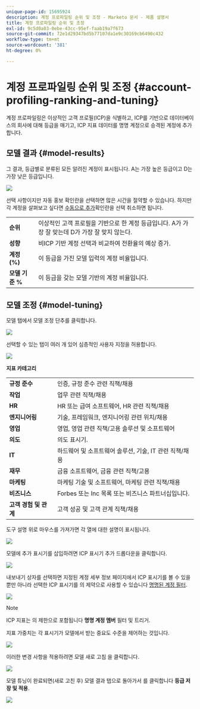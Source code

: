```yaml
---
unique-page-id: 15695924
description: 계정 프로파일링 순위 및 조정 - Marketo 문서 - 제품 설명서
title: 계정 프로파일링 순위 및 조정
exl-id: 9c5d0a03-0ebe-43cc-95ef-faab19a7f673
source-git-commit: 72e1d29347bd5b77107da1e9c30169cb6490c432
workflow-type: tm+mt
source-wordcount: '381'
ht-degree: 0%

---
```


# 계정 프로파일링 순위 및 조정 {#account-profiling-ranking-and-tuning}

계정 프로파일링은 이상적인 고객 프로필(ICP)을 식별하고, ICP를 기반으로 데이터베이스의 회사에 대해 등급을 매기고, ICP 지표 데이터를 명명 계정으로 승격된 계정에 추가합니다.

## 모델 결과 {#model-results}

그 결과, 등급별로 분류된 모든 알려진 계정이 표시됩니다. A는 가장 높은 등급이고 D는 가장 낮은 등급입니다.

![](assets/results.png)

선택 사항이지만 자동 홍보 확인란을 선택하면 많은 시간을 절약할 수 있습니다. 하지만 각 계정을 살펴보고 싶다면 [수동으로 추가](/help/marketo/product-docs/target-account-management/target/named-accounts/discover-accounts.md#discover-crm-accounts)확인란을 선택 취소하면 됩니다.

<table> 
 <tbody> 
  <tr> 
   <td><strong>순위</strong></td> 
   <td> 
    <div>
      이상적인 고객 프로필을 기반으로 한 계정 등급입니다. A가 가장 잘 맞는데 D가 가장 잘 맞지 않는다. 
    </div></td> 
  </tr> 
  <tr> 
   <td><strong>성향</strong></td> 
   <td> 
    <div>
      비ICP 기반 계정 선택과 비교하여 전환율의 예상 증가. 
    </div></td> 
  </tr> 
  <tr> 
   <td><strong>계정 (%)</strong></td> 
   <td> 
    <div>
      이 등급을 가진 모델 입력의 계정 비율입니다. 
    </div></td> 
  </tr> 
  <tr> 
   <td><strong>모델 기준 %</strong></td> 
   <td> 
    <div>
      이 등급을 갖는 모델 기반의 계정 비율입니다. 
    </div></td> 
  </tr> 
 </tbody> 
</table>

## 모델 조정 {#model-tuning}

모델 탭에서 모델 조정 단추를 클릭합니다.

![](assets/two.png)

선택할 수 있는 탭이 여러 개 있어 심층적인 사용자 지정을 허용합니다.

![](assets/tuning-page.png)

**지표 카테고리**

<table> 
 <tbody> 
  <tr> 
   <td><strong>규정 준수</strong></td> 
   <td> 
    <div>
      인증, 규정 준수 관련 직책/채용 
    </div></td> 
  </tr> 
  <tr> 
   <td><strong>작업</strong></td> 
   <td> 
    <div>
      업무 관련 직책/채용 
    </div></td> 
  </tr> 
  <tr> 
   <td><strong>HR</strong></td> 
   <td> 
    <div>
      HR 또는 급여 소프트웨어, HR 관련 직책/채용
    </div></td> 
  </tr> 
  <tr> 
   <td><strong>엔지니어링</strong></td> 
   <td> 
    <div>
      기술, 프레임워크, 엔지니어링 관련 위치/채용 
    </div></td> 
  </tr> 
  <tr> 
   <td><strong>영업</strong></td> 
   <td> 
    <div>
      영업, 영업 관련 직책/고용 솔루션 및 소프트웨어 
    </div></td> 
  </tr> 
  <tr> 
   <td><strong>의도</strong></td> 
   <td> 
    <div>
      의도 표시기. 
    </div></td> 
  </tr> 
  <tr> 
   <td><strong>IT</strong></td> 
   <td> 
    <div>
      하드웨어 및 소프트웨어 솔루션, 기술, IT 관련 직책/채용
    </div></td> 
  </tr> 
  <tr> 
   <td><strong>재무</strong></td> 
   <td> 
    <div>
      금융 소프트웨어, 금융 관련 직책/고용 
    </div></td> 
  </tr> 
  <tr> 
   <td><strong>마케팅</strong></td> 
   <td> 
    <div>
      마케팅 기술 및 소프트웨어, 마케팅 관련 직책/채용 
    </div></td> 
  </tr> 
  <tr> 
   <td><strong>비즈니스</strong></td> 
   <td> 
    <div>
      Forbes 또는 Inc 목록 또는 비즈니스 파트너십입니다. 
    </div></td> 
  </tr> 
  <tr> 
   <td><strong>고객 경험 및 관계</strong></td> 
   <td> 
    <div>
      고객 성공 및 고객 관계 직책/채용
    </div></td> 
  </tr> 
 </tbody> 
</table>

도구 설명 위로 마우스를 가져가면 각 열에 대한 설명이 표시됩니다.

![](assets/tool-tip.png)

모델에 추가 표시기를 삽입하려면 ICP 표시기 추가 드롭다운을 클릭합니다.

![](assets/add-icp.png)

내보내기 상자를 선택하면 지정된 계정 세부 정보 페이지에서 ICP 표시기를 볼 수 있을 뿐만 아니라 선택한 ICP 표시기를 의 제약으로 사용할 수 있습니다 [명명된 계정 필터](/help/marketo/product-docs/target-account-management/engage/account-filters.md).

![](assets/export.png)

>[!NOTE]
>
>ICP 지표는 의 제한으로 포함됩니다 **명명 계정 멤버** 필터 및 트리거.

지표 가중치는 각 표시기가 모델에서 받는 중요도 수준을 제어하는 것입니다.

![](assets/weightage.png)

이러한 변경 사항을 적용하려면 모델 새로 고침 을 클릭합니다.

![](assets/refresh-button.png)

모델 튜닝이 완료되면(새로 고친 후) 모델 결과 탭으로 돌아가서 를 클릭합니다 **등급 저장 및 적용**.

![](assets/ranks.png)
